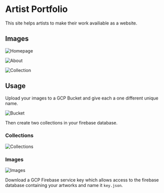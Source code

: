 # Artist Portfolio

This site helps artists to make their work availiable as a website.

## Images

![Homepage](.github/page.png)

![About](.github/about.png)

![Collection](.github/collection.png)

## Usage

Upload your images to a GCP Bucket and give each a one different unique name.

![Bucket](.github/bucket.png)

Then create two collections in your firebase database.

### Collections

![Collections](.github/collections.png)

### Images
![Images](.github/images.png)

Download a GCP Firebase service key which allows access to the firebase database containing your artworks and name it `key.json`.
